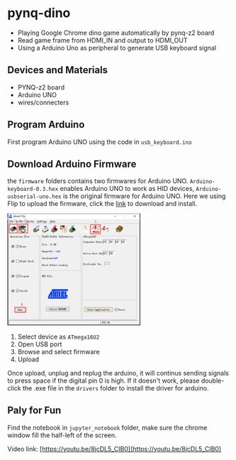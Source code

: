 # pynq-dino
* Playing Google Chrome dino game automatically by pynq-z2 board
* Read game frame from HDMI_IN and output to HDMI_OUT
* Using a Arduino Uno as peripheral to generate USB keyboard signal

## Devices and Materials
* PYNQ-z2 board
* Arduino UNO
* wires/connecters

## Program Arduino
First program Arduino UNO using the code in `usb_keyboard.ino`

## Download Arduino Firmware
the `firmware` folders contains two firmwares for Arduino UNO. `Arduino-keyboard-0.3.hex` enables Arduino UNO to work as HID devices, `Arduino-usbserial-uno.hex` is the original firmware for Arduino UNO. Here we using Flip to upload the firmware, click the [link](https://www.microchip.com/DevelopmentTools/ProductDetails/PartNO/FLIP) to download and install.

<img src="https://github.com/qixingzhang/pynq-dino/blob/main/images/flip.png" width="300" />

1. Select device as `ATmega16U2`
2. Open USB port
3. Browse and select firmware
4. Upload

Once upload, unplug and replug the arduino, it will continus sending signals to press space if the digital pin 0 is high. If it doesn't work, please double-click the .exe file in the `drivers` folder to install the driver for arduino.

## Paly for Fun
Find the notebook in `jupyter_notebook` folder, make sure the chrome window fill the half-left of the screen.

Video link: [https://youtu.be/8jcDL5_CIB0](https://youtu.be/8jcDL5_CIB0)